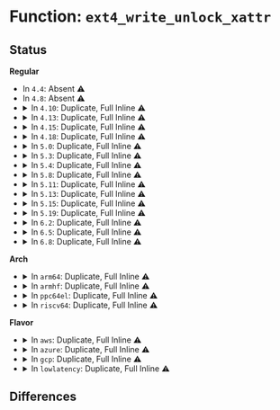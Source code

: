 # Function: <code>ext4_write_unlock_xattr</code>

## Status
<b>Regular</b>
<ul>
<li>
In <code>4.4</code>: Absent ⚠️
</li>
<li>
In <code>4.8</code>: Absent ⚠️
</li>
<li>
<details>
<summary>In <code>4.10</code>: Duplicate, Full Inline ⚠️</summary>

**Collision:** Static Duplication

**Inline:** Full

**Transformation:** False

**Instances:**

```
In fs/ext4/xattr.c (ffffffff813249f9)
Location: fs/ext4/xattr.h:130
Inline: True
Inline callers:
  - fs/ext4/xattr.c:ext4_expand_extra_isize_ea
  - fs/ext4/xattr.c:ext4_expand_extra_isize_ea
  - fs/ext4/xattr.c:ext4_xattr_set_handle
```
```
In fs/ext4/inline.c (ffffffff81328b99)
Location: fs/ext4/xattr.h:130
Inline: True
Inline callers:
  - fs/ext4/inline.c:ext4_convert_inline_data
  - fs/ext4/inline.c:ext4_inline_data_truncate
  - fs/ext4/inline.c:ext4_destroy_inline_data
  - fs/ext4/inline.c:ext4_delete_inline_entry
  - fs/ext4/inline.c:ext4_try_add_inline_entry
  - fs/ext4/inline.c:ext4_journalled_write_inline_data
  - fs/ext4/inline.c:ext4_write_inline_data_end
  - fs/ext4/inline.c:ext4_try_to_write_inline_data
  - fs/ext4/inline.c:ext4_try_to_write_inline_data
  - fs/ext4/inline.c:ext4_prepare_inline_data
```
</details>
</li>
<li>
<details>
<summary>In <code>4.13</code>: Duplicate, Full Inline ⚠️</summary>

**Collision:** Static Duplication

**Inline:** Full

**Transformation:** False

**Instances:**

```
In fs/ext4/inline.c (ffffffff812fcb8b)
Location: fs/ext4/xattr.h:143
Inline: True
Inline callers:
  - fs/ext4/inline.c:ext4_convert_inline_data
  - fs/ext4/inline.c:ext4_inline_data_truncate
  - fs/ext4/inline.c:ext4_destroy_inline_data
  - fs/ext4/inline.c:ext4_delete_inline_entry
  - fs/ext4/inline.c:ext4_try_add_inline_entry
  - fs/ext4/inline.c:ext4_journalled_write_inline_data
  - fs/ext4/inline.c:ext4_write_inline_data_end
  - fs/ext4/inline.c:ext4_try_to_write_inline_data
  - fs/ext4/inline.c:ext4_try_to_write_inline_data
  - fs/ext4/inline.c:ext4_prepare_inline_data
```
```
In fs/ext4/inode.c (ffffffff81303253)
Location: fs/ext4/xattr.h:143
Inline: True
Inline callers:
  - fs/ext4/inode.c:ext4_mark_inode_dirty
  - fs/ext4/inode.c:ext4_expand_extra_isize
```
```
In fs/ext4/xattr.c (ffffffff8133dc6a)
Location: fs/ext4/xattr.h:143
Inline: True
Inline callers:
  - fs/ext4/xattr.c:ext4_xattr_set_handle
```
</details>
</li>
<li>
<details>
<summary>In <code>4.15</code>: Duplicate, Full Inline ⚠️</summary>

**Collision:** Static Duplication

**Inline:** Full

**Transformation:** False

**Instances:**

```
In fs/ext4/inline.c (ffffffff813213eb)
Location: fs/ext4/xattr.h:144
Inline: True
Inline callers:
  - fs/ext4/inline.c:ext4_convert_inline_data
  - fs/ext4/inline.c:ext4_inline_data_truncate
  - fs/ext4/inline.c:ext4_destroy_inline_data
  - fs/ext4/inline.c:ext4_delete_inline_entry
  - fs/ext4/inline.c:ext4_try_add_inline_entry
  - fs/ext4/inline.c:ext4_journalled_write_inline_data
  - fs/ext4/inline.c:ext4_write_inline_data_end
  - fs/ext4/inline.c:ext4_try_to_write_inline_data
  - fs/ext4/inline.c:ext4_try_to_write_inline_data
  - fs/ext4/inline.c:ext4_prepare_inline_data
```
```
In fs/ext4/inode.c (ffffffff81327c46)
Location: fs/ext4/xattr.h:144
Inline: True
Inline callers:
  - fs/ext4/inode.c:ext4_mark_inode_dirty
  - fs/ext4/inode.c:ext4_expand_extra_isize
```
```
In fs/ext4/xattr.c (ffffffff8136224a)
Location: fs/ext4/xattr.h:144
Inline: True
Inline callers:
  - fs/ext4/xattr.c:ext4_xattr_set_handle
```
</details>
</li>
<li>
<details>
<summary>In <code>4.18</code>: Duplicate, Full Inline ⚠️</summary>

**Collision:** Static Duplication

**Inline:** Full

**Transformation:** False

**Instances:**

```
In fs/ext4/inline.c (ffffffff8134f40a)
Location: fs/ext4/xattr.h:155
Inline: True
Inline callers:
  - fs/ext4/inline.c:ext4_convert_inline_data
  - fs/ext4/inline.c:ext4_inline_data_truncate
  - fs/ext4/inline.c:ext4_destroy_inline_data
  - fs/ext4/inline.c:ext4_delete_inline_entry
  - fs/ext4/inline.c:ext4_try_add_inline_entry
  - fs/ext4/inline.c:ext4_journalled_write_inline_data
  - fs/ext4/inline.c:ext4_write_inline_data_end
  - fs/ext4/inline.c:ext4_try_to_write_inline_data
  - fs/ext4/inline.c:ext4_try_to_write_inline_data
  - fs/ext4/inline.c:ext4_prepare_inline_data
```
```
In fs/ext4/inode.c (ffffffff8135589d)
Location: fs/ext4/xattr.h:155
Inline: True
Inline callers:
  - fs/ext4/inode.c:ext4_mark_inode_dirty
  - fs/ext4/inode.c:ext4_expand_extra_isize
```
```
In fs/ext4/xattr.c (ffffffff813909c1)
Location: fs/ext4/xattr.h:155
Inline: True
Inline callers:
  - fs/ext4/xattr.c:ext4_xattr_set_handle
```
</details>
</li>
<li>
<details>
<summary>In <code>5.0</code>: Duplicate, Full Inline ⚠️</summary>

**Collision:** Static Duplication

**Inline:** Full

**Transformation:** False

**Instances:**

```
In fs/ext4/inline.c (ffffffff813675ba)
Location: fs/ext4/xattr.h:155
Inline: True
Inline callers:
  - fs/ext4/inline.c:ext4_convert_inline_data
  - fs/ext4/inline.c:ext4_inline_data_truncate
  - fs/ext4/inline.c:ext4_destroy_inline_data
  - fs/ext4/inline.c:ext4_delete_inline_entry
  - fs/ext4/inline.c:ext4_try_add_inline_entry
  - fs/ext4/inline.c:ext4_journalled_write_inline_data
  - fs/ext4/inline.c:ext4_write_inline_data_end
  - fs/ext4/inline.c:ext4_try_to_write_inline_data
  - fs/ext4/inline.c:ext4_try_to_write_inline_data
  - fs/ext4/inline.c:ext4_prepare_inline_data
```
```
In fs/ext4/inode.c (ffffffff8136dbcd)
Location: fs/ext4/xattr.h:155
Inline: True
Inline callers:
  - fs/ext4/inode.c:ext4_mark_inode_dirty
  - fs/ext4/inode.c:ext4_expand_extra_isize
```
```
In fs/ext4/xattr.c (ffffffff813a95a1)
Location: fs/ext4/xattr.h:155
Inline: True
Inline callers:
  - fs/ext4/xattr.c:ext4_xattr_set_handle
```
</details>
</li>
<li>
<details>
<summary>In <code>5.3</code>: Duplicate, Full Inline ⚠️</summary>

**Collision:** Static Duplication

**Inline:** Full

**Transformation:** False

**Instances:**

```
In fs/ext4/inline.c (ffffffff81390969)
Location: fs/ext4/xattr.h:155
Inline: True
Inline callers:
  - fs/ext4/inline.c:ext4_convert_inline_data
  - fs/ext4/inline.c:ext4_inline_data_truncate
  - fs/ext4/inline.c:ext4_destroy_inline_data
  - fs/ext4/inline.c:ext4_delete_inline_entry
  - fs/ext4/inline.c:ext4_try_add_inline_entry
  - fs/ext4/inline.c:ext4_journalled_write_inline_data
  - fs/ext4/inline.c:ext4_write_inline_data_end
  - fs/ext4/inline.c:ext4_convert_inline_data_to_extent
  - fs/ext4/inline.c:ext4_convert_inline_data_to_extent
  - fs/ext4/inline.c:ext4_prepare_inline_data
```
```
In fs/ext4/inode.c (ffffffff813971f5)
Location: fs/ext4/xattr.h:155
Inline: True
Inline callers:
  - fs/ext4/inode.c:ext4_mark_inode_dirty
  - fs/ext4/inode.c:ext4_expand_extra_isize
```
```
In fs/ext4/xattr.c (ffffffff813d3d86)
Location: fs/ext4/xattr.h:155
Inline: True
Inline callers:
  - fs/ext4/xattr.c:ext4_xattr_set_handle
```
</details>
</li>
<li>
<details>
<summary>In <code>5.4</code>: Duplicate, Full Inline ⚠️</summary>

**Collision:** Static Duplication

**Inline:** Full

**Transformation:** False

**Instances:**

```
In fs/ext4/inline.c (ffffffff813a93c9)
Location: fs/ext4/xattr.h:155
Inline: True
Inline callers:
  - fs/ext4/inline.c:ext4_convert_inline_data
  - fs/ext4/inline.c:ext4_inline_data_truncate
  - fs/ext4/inline.c:ext4_destroy_inline_data
  - fs/ext4/inline.c:ext4_delete_inline_entry
  - fs/ext4/inline.c:ext4_try_add_inline_entry
  - fs/ext4/inline.c:ext4_journalled_write_inline_data
  - fs/ext4/inline.c:ext4_write_inline_data_end
  - fs/ext4/inline.c:ext4_convert_inline_data_to_extent
  - fs/ext4/inline.c:ext4_convert_inline_data_to_extent
  - fs/ext4/inline.c:ext4_prepare_inline_data
```
```
In fs/ext4/inode.c (ffffffff813afc25)
Location: fs/ext4/xattr.h:155
Inline: True
Inline callers:
  - fs/ext4/inode.c:ext4_mark_inode_dirty
  - fs/ext4/inode.c:ext4_expand_extra_isize
```
```
In fs/ext4/xattr.c (ffffffff813ed466)
Location: fs/ext4/xattr.h:155
Inline: True
Inline callers:
  - fs/ext4/xattr.c:ext4_xattr_set_handle
```
</details>
</li>
<li>
<details>
<summary>In <code>5.8</code>: Duplicate, Full Inline ⚠️</summary>

**Collision:** Static Duplication

**Inline:** Full

**Transformation:** False

**Instances:**

```
In fs/ext4/inline.c (ffffffff813f5328)
Location: fs/ext4/xattr.h:156
Inline: True
Inline callers:
  - fs/ext4/inline.c:ext4_convert_inline_data
  - fs/ext4/inline.c:ext4_inline_data_truncate
  - fs/ext4/inline.c:ext4_destroy_inline_data
  - fs/ext4/inline.c:ext4_delete_inline_entry
  - fs/ext4/inline.c:ext4_try_add_inline_entry
  - fs/ext4/inline.c:ext4_journalled_write_inline_data
  - fs/ext4/inline.c:ext4_write_inline_data_end
  - fs/ext4/inline.c:ext4_convert_inline_data_to_extent
  - fs/ext4/inline.c:ext4_convert_inline_data_to_extent
  - fs/ext4/inline.c:ext4_prepare_inline_data
```
```
In fs/ext4/inode.c (ffffffff813fba30)
Location: fs/ext4/xattr.h:156
Inline: True
Inline callers:
  - fs/ext4/inode.c:ext4_expand_extra_isize
```
```
In fs/ext4/xattr.c (ffffffff8143a224)
Location: fs/ext4/xattr.h:156
Inline: True
Inline callers:
  - fs/ext4/xattr.c:ext4_xattr_set_handle
```
</details>
</li>
<li>
<details>
<summary>In <code>5.11</code>: Duplicate, Full Inline ⚠️</summary>

**Collision:** Static Duplication

**Inline:** Full

**Transformation:** False

**Instances:**

```
In fs/ext4/inline.c (ffffffff81407ac8)
Location: fs/ext4/xattr.h:156
Inline: True
Inline callers:
  - fs/ext4/inline.c:ext4_convert_inline_data
  - fs/ext4/inline.c:ext4_inline_data_truncate
  - fs/ext4/inline.c:ext4_inline_data_truncate
  - fs/ext4/inline.c:ext4_destroy_inline_data
  - fs/ext4/inline.c:ext4_delete_inline_entry
  - fs/ext4/inline.c:ext4_try_add_inline_entry
  - fs/ext4/inline.c:ext4_journalled_write_inline_data
  - fs/ext4/inline.c:ext4_write_inline_data_end
  - fs/ext4/inline.c:ext4_convert_inline_data_to_extent
  - fs/ext4/inline.c:ext4_convert_inline_data_to_extent
  - fs/ext4/inline.c:ext4_prepare_inline_data
```
```
In fs/ext4/inode.c (ffffffff8140e19c)
Location: fs/ext4/xattr.h:156
Inline: True
Inline callers:
  - fs/ext4/inode.c:ext4_expand_extra_isize
```
```
In fs/ext4/xattr.c (ffffffff81452d53)
Location: fs/ext4/xattr.h:156
Inline: True
Inline callers:
  - fs/ext4/xattr.c:ext4_xattr_set_handle
```
</details>
</li>
<li>
<details>
<summary>In <code>5.13</code>: Duplicate, Full Inline ⚠️</summary>

**Collision:** Static Duplication

**Inline:** Full

**Transformation:** False

**Instances:**

```
In fs/ext4/inline.c (ffffffff8140df38)
Location: fs/ext4/xattr.h:156
Inline: True
Inline callers:
  - fs/ext4/inline.c:ext4_convert_inline_data
  - fs/ext4/inline.c:ext4_inline_data_truncate
  - fs/ext4/inline.c:ext4_inline_data_truncate
  - fs/ext4/inline.c:ext4_destroy_inline_data
  - fs/ext4/inline.c:ext4_delete_inline_entry
  - fs/ext4/inline.c:ext4_try_add_inline_entry
  - fs/ext4/inline.c:ext4_journalled_write_inline_data
  - fs/ext4/inline.c:ext4_write_inline_data_end
  - fs/ext4/inline.c:ext4_convert_inline_data_to_extent
  - fs/ext4/inline.c:ext4_convert_inline_data_to_extent
  - fs/ext4/inline.c:ext4_prepare_inline_data
```
```
In fs/ext4/inode.c (ffffffff81414579)
Location: fs/ext4/xattr.h:156
Inline: True
Inline callers:
  - fs/ext4/inode.c:__ext4_mark_inode_dirty
  - fs/ext4/inode.c:ext4_expand_extra_isize
```
```
In fs/ext4/xattr.c (ffffffff81458583)
Location: fs/ext4/xattr.h:156
Inline: True
Inline callers:
  - fs/ext4/xattr.c:ext4_xattr_set_handle
```
</details>
</li>
<li>
<details>
<summary>In <code>5.15</code>: Duplicate, Full Inline ⚠️</summary>

**Collision:** Static Duplication

**Inline:** Full

**Transformation:** False

**Instances:**

```
In fs/ext4/inline.c (ffffffff81460df8)
Location: fs/ext4/xattr.h:156
Inline: True
Inline callers:
  - fs/ext4/inline.c:ext4_convert_inline_data
  - fs/ext4/inline.c:ext4_inline_data_truncate
  - fs/ext4/inline.c:ext4_inline_data_truncate
  - fs/ext4/inline.c:ext4_destroy_inline_data
  - fs/ext4/inline.c:ext4_delete_inline_entry
  - fs/ext4/inline.c:ext4_try_add_inline_entry
  - fs/ext4/inline.c:ext4_journalled_write_inline_data
  - fs/ext4/inline.c:ext4_write_inline_data_end
  - fs/ext4/inline.c:ext4_convert_inline_data_to_extent
  - fs/ext4/inline.c:ext4_convert_inline_data_to_extent
  - fs/ext4/inline.c:ext4_prepare_inline_data
```
```
In fs/ext4/inode.c (ffffffff814678f9)
Location: fs/ext4/xattr.h:156
Inline: True
Inline callers:
  - fs/ext4/inode.c:__ext4_mark_inode_dirty
  - fs/ext4/inode.c:ext4_expand_extra_isize
```
```
In fs/ext4/xattr.c (ffffffff814ac68a)
Location: fs/ext4/xattr.h:156
Inline: True
Inline callers:
  - fs/ext4/xattr.c:ext4_xattr_set_handle
```
</details>
</li>
<li>
<details>
<summary>In <code>5.19</code>: Duplicate, Full Inline ⚠️</summary>

**Collision:** Static Duplication

**Inline:** Full

**Transformation:** False

**Instances:**

```
In fs/ext4/inline.c (ffffffff814df7f9)
Location: fs/ext4/xattr.h:169
Inline: True
Inline callers:
  - fs/ext4/inline.c:ext4_convert_inline_data
  - fs/ext4/inline.c:ext4_inline_data_truncate
  - fs/ext4/inline.c:ext4_inline_data_truncate
  - fs/ext4/inline.c:ext4_destroy_inline_data
  - fs/ext4/inline.c:ext4_delete_inline_entry
  - fs/ext4/inline.c:ext4_try_add_inline_entry
  - fs/ext4/inline.c:ext4_journalled_write_inline_data
  - fs/ext4/inline.c:ext4_write_inline_data_end
  - fs/ext4/inline.c:ext4_convert_inline_data_to_extent
  - fs/ext4/inline.c:ext4_convert_inline_data_to_extent
  - fs/ext4/inline.c:ext4_prepare_inline_data
```
```
In fs/ext4/inode.c (ffffffff814e7596)
Location: fs/ext4/xattr.h:169
Inline: True
Inline callers:
  - fs/ext4/inode.c:__ext4_mark_inode_dirty
  - fs/ext4/inode.c:ext4_expand_extra_isize
```
```
In fs/ext4/xattr.c (ffffffff81534812)
Location: fs/ext4/xattr.h:169
Inline: True
Inline callers:
  - fs/ext4/xattr.c:ext4_xattr_set_handle
```
</details>
</li>
<li>
<details>
<summary>In <code>6.2</code>: Duplicate, Full Inline ⚠️</summary>

**Collision:** Static Duplication

**Inline:** Full

**Transformation:** False

**Instances:**

```
In fs/ext4/inline.c (ffffffff8157893d)
Location: fs/ext4/xattr.h:169
Inline: True
Inline callers:
  - fs/ext4/inline.c:ext4_convert_inline_data
  - fs/ext4/inline.c:ext4_inline_data_truncate
  - fs/ext4/inline.c:ext4_inline_data_truncate
  - fs/ext4/inline.c:ext4_destroy_inline_data
  - fs/ext4/inline.c:ext4_delete_inline_entry
  - fs/ext4/inline.c:ext4_try_add_inline_entry
  - fs/ext4/inline.c:ext4_journalled_write_inline_data
  - fs/ext4/inline.c:ext4_write_inline_data_end
  - fs/ext4/inline.c:ext4_convert_inline_data_to_extent
  - fs/ext4/inline.c:ext4_convert_inline_data_to_extent
  - fs/ext4/inline.c:ext4_prepare_inline_data
```
```
In fs/ext4/inode.c (ffffffff81580f56)
Location: fs/ext4/xattr.h:169
Inline: True
Inline callers:
  - fs/ext4/inode.c:__ext4_mark_inode_dirty
  - fs/ext4/inode.c:ext4_expand_extra_isize
```
```
In fs/ext4/xattr.c (ffffffff815d2d3f)
Location: fs/ext4/xattr.h:169
Inline: True
Inline callers:
  - fs/ext4/xattr.c:ext4_xattr_set_handle
```
</details>
</li>
<li>
<details>
<summary>In <code>6.5</code>: Duplicate, Full Inline ⚠️</summary>

**Collision:** Static Duplication

**Inline:** Full

**Transformation:** False

**Instances:**

```
In fs/ext4/inline.c (ffffffff815afedd)
Location: fs/ext4/xattr.h:169
Inline: True
Inline callers:
  - fs/ext4/inline.c:ext4_convert_inline_data
  - fs/ext4/inline.c:ext4_inline_data_truncate
  - fs/ext4/inline.c:ext4_inline_data_truncate
  - fs/ext4/inline.c:ext4_destroy_inline_data
  - fs/ext4/inline.c:ext4_delete_inline_entry
  - fs/ext4/inline.c:ext4_try_add_inline_entry
  - fs/ext4/inline.c:ext4_write_inline_data_end
  - fs/ext4/inline.c:ext4_convert_inline_data_to_extent
  - fs/ext4/inline.c:ext4_convert_inline_data_to_extent
  - fs/ext4/inline.c:ext4_prepare_inline_data
```
```
In fs/ext4/inode.c (ffffffff815b8506)
Location: fs/ext4/xattr.h:169
Inline: True
Inline callers:
  - fs/ext4/inode.c:__ext4_mark_inode_dirty
  - fs/ext4/inode.c:ext4_expand_extra_isize
```
```
In fs/ext4/xattr.c (ffffffff8160a81e)
Location: fs/ext4/xattr.h:169
Inline: True
Inline callers:
  - fs/ext4/xattr.c:ext4_xattr_set_handle
```
</details>
</li>
<li>
<details>
<summary>In <code>6.8</code>: Duplicate, Full Inline ⚠️</summary>

**Collision:** Static Duplication

**Inline:** Full

**Transformation:** False

**Instances:**

```
In fs/ext4/inline.c (ffffffff815e8c8d)
Location: fs/ext4/xattr.h:169
Inline: True
Inline callers:
  - fs/ext4/inline.c:ext4_convert_inline_data
  - fs/ext4/inline.c:ext4_inline_data_truncate
  - fs/ext4/inline.c:ext4_inline_data_truncate
  - fs/ext4/inline.c:ext4_destroy_inline_data
  - fs/ext4/inline.c:ext4_delete_inline_entry
  - fs/ext4/inline.c:ext4_try_add_inline_entry
  - fs/ext4/inline.c:ext4_write_inline_data_end
  - fs/ext4/inline.c:ext4_convert_inline_data_to_extent
  - fs/ext4/inline.c:ext4_convert_inline_data_to_extent
  - fs/ext4/inline.c:ext4_prepare_inline_data
```
```
In fs/ext4/inode.c (ffffffff815f12a6)
Location: fs/ext4/xattr.h:169
Inline: True
Inline callers:
  - fs/ext4/inode.c:__ext4_mark_inode_dirty
  - fs/ext4/inode.c:ext4_expand_extra_isize
```
```
In fs/ext4/xattr.c (ffffffff816435bb)
Location: fs/ext4/xattr.h:169
Inline: True
Inline callers:
  - fs/ext4/xattr.c:ext4_xattr_set_handle
```
</details>
</li>
</ul>
<b>Arch</b>
<ul>
<li>
<details>
<summary>In <code>arm64</code>: Duplicate, Full Inline ⚠️</summary>

**Collision:** Static Duplication

**Inline:** Full

**Transformation:** False

**Instances:**

```
In fs/ext4/inline.c (ffff80001047ccd0)
Location: fs/ext4/xattr.h:155
Inline: True
Inline callers:
  - fs/ext4/inline.c:ext4_convert_inline_data
  - fs/ext4/inline.c:ext4_inline_data_truncate
  - fs/ext4/inline.c:ext4_destroy_inline_data
  - fs/ext4/inline.c:ext4_delete_inline_entry
  - fs/ext4/inline.c:ext4_try_add_inline_entry
  - fs/ext4/inline.c:ext4_journalled_write_inline_data
  - fs/ext4/inline.c:ext4_write_inline_data_end
  - fs/ext4/inline.c:ext4_convert_inline_data_to_extent
  - fs/ext4/inline.c:ext4_convert_inline_data_to_extent
  - fs/ext4/inline.c:ext4_prepare_inline_data
```
```
In fs/ext4/inode.c (ffff8000104846f0)
Location: fs/ext4/xattr.h:155
Inline: True
Inline callers:
  - fs/ext4/inode.c:ext4_mark_inode_dirty
  - fs/ext4/inode.c:ext4_expand_extra_isize
```
```
In fs/ext4/xattr.c (ffff8000104c5f90)
Location: fs/ext4/xattr.h:155
Inline: True
Inline callers:
  - fs/ext4/xattr.c:ext4_xattr_set_handle
```
</details>
</li>
<li>
<details>
<summary>In <code>armhf</code>: Duplicate, Full Inline ⚠️</summary>

**Collision:** Static Duplication

**Inline:** Full

**Transformation:** False

**Instances:**

```
In fs/ext4/inline.c (c063e778)
Location: fs/ext4/xattr.h:155
Inline: True
Inline callers:
  - fs/ext4/inline.c:ext4_convert_inline_data
  - fs/ext4/inline.c:ext4_inline_data_truncate
  - fs/ext4/inline.c:ext4_destroy_inline_data
  - fs/ext4/inline.c:ext4_delete_inline_entry
  - fs/ext4/inline.c:ext4_try_add_inline_entry
  - fs/ext4/inline.c:ext4_journalled_write_inline_data
  - fs/ext4/inline.c:ext4_write_inline_data_end
  - fs/ext4/inline.c:ext4_convert_inline_data_to_extent
  - fs/ext4/inline.c:ext4_convert_inline_data_to_extent
  - fs/ext4/inline.c:ext4_prepare_inline_data
```
```
In fs/ext4/inode.c (c0645cc4)
Location: fs/ext4/xattr.h:155
Inline: True
Inline callers:
  - fs/ext4/inode.c:ext4_mark_inode_dirty
  - fs/ext4/inode.c:ext4_expand_extra_isize
```
```
In fs/ext4/xattr.c (c0689fb0)
Location: fs/ext4/xattr.h:155
Inline: True
Inline callers:
  - fs/ext4/xattr.c:ext4_xattr_set_handle
```
</details>
</li>
<li>
<details>
<summary>In <code>ppc64el</code>: Duplicate, Full Inline ⚠️</summary>

**Collision:** Static Duplication

**Inline:** Full

**Transformation:** False

**Instances:**

```
In fs/ext4/inline.c (c0000000005a0854)
Location: fs/ext4/xattr.h:155
Inline: True
Inline callers:
  - fs/ext4/inline.c:ext4_convert_inline_data
  - fs/ext4/inline.c:ext4_inline_data_truncate
  - fs/ext4/inline.c:ext4_destroy_inline_data
  - fs/ext4/inline.c:ext4_delete_inline_entry
  - fs/ext4/inline.c:ext4_try_add_inline_entry
  - fs/ext4/inline.c:ext4_journalled_write_inline_data
  - fs/ext4/inline.c:ext4_write_inline_data_end
  - fs/ext4/inline.c:ext4_convert_inline_data_to_extent
  - fs/ext4/inline.c:ext4_convert_inline_data_to_extent
  - fs/ext4/inline.c:ext4_prepare_inline_data
```
```
In fs/ext4/inode.c (c0000000005a99f4)
Location: fs/ext4/xattr.h:155
Inline: True
Inline callers:
  - fs/ext4/inode.c:ext4_mark_inode_dirty
  - fs/ext4/inode.c:ext4_expand_extra_isize
```
```
In fs/ext4/xattr.c (c0000000005fe418)
Location: fs/ext4/xattr.h:155
Inline: True
Inline callers:
  - fs/ext4/xattr.c:ext4_xattr_set_handle
```
</details>
</li>
<li>
<details>
<summary>In <code>riscv64</code>: Duplicate, Full Inline ⚠️</summary>

**Collision:** Static Duplication

**Inline:** Full

**Transformation:** False

**Instances:**

```
In fs/ext4/inline.c (ffffffe000306b3e)
Location: fs/ext4/xattr.h:155
Inline: True
Inline callers:
  - fs/ext4/inline.c:ext4_convert_inline_data
  - fs/ext4/inline.c:ext4_inline_data_truncate
  - fs/ext4/inline.c:ext4_destroy_inline_data
  - fs/ext4/inline.c:ext4_delete_inline_entry
  - fs/ext4/inline.c:ext4_try_add_inline_entry
  - fs/ext4/inline.c:ext4_journalled_write_inline_data
  - fs/ext4/inline.c:ext4_write_inline_data_end
  - fs/ext4/inline.c:ext4_convert_inline_data_to_extent
  - fs/ext4/inline.c:ext4_convert_inline_data_to_extent
  - fs/ext4/inline.c:ext4_prepare_inline_data
```
```
In fs/ext4/inode.c (ffffffe00030cad6)
Location: fs/ext4/xattr.h:155
Inline: True
Inline callers:
  - fs/ext4/inode.c:ext4_mark_inode_dirty
  - fs/ext4/inode.c:ext4_expand_extra_isize
```
```
In fs/ext4/xattr.c (ffffffe000340528)
Location: fs/ext4/xattr.h:155
Inline: True
Inline callers:
  - fs/ext4/xattr.c:ext4_xattr_set_handle
```
</details>
</li>
</ul>
<b>Flavor</b>
<ul>
<li>
<details>
<summary>In <code>aws</code>: Duplicate, Full Inline ⚠️</summary>

**Collision:** Static Duplication

**Inline:** Full

**Transformation:** False

**Instances:**

```
In fs/ext4/inline.c (ffffffff813a19a9)
Location: fs/ext4/xattr.h:155
Inline: True
Inline callers:
  - fs/ext4/inline.c:ext4_convert_inline_data
  - fs/ext4/inline.c:ext4_inline_data_truncate
  - fs/ext4/inline.c:ext4_destroy_inline_data
  - fs/ext4/inline.c:ext4_delete_inline_entry
  - fs/ext4/inline.c:ext4_try_add_inline_entry
  - fs/ext4/inline.c:ext4_journalled_write_inline_data
  - fs/ext4/inline.c:ext4_write_inline_data_end
  - fs/ext4/inline.c:ext4_convert_inline_data_to_extent
  - fs/ext4/inline.c:ext4_convert_inline_data_to_extent
  - fs/ext4/inline.c:ext4_prepare_inline_data
```
```
In fs/ext4/inode.c (ffffffff813a8205)
Location: fs/ext4/xattr.h:155
Inline: True
Inline callers:
  - fs/ext4/inode.c:ext4_mark_inode_dirty
  - fs/ext4/inode.c:ext4_expand_extra_isize
```
```
In fs/ext4/xattr.c (ffffffff813e5a46)
Location: fs/ext4/xattr.h:155
Inline: True
Inline callers:
  - fs/ext4/xattr.c:ext4_xattr_set_handle
```
</details>
</li>
<li>
<details>
<summary>In <code>azure</code>: Duplicate, Full Inline ⚠️</summary>

**Collision:** Static Duplication

**Inline:** Full

**Transformation:** False

**Instances:**

```
In fs/ext4/inline.c (ffffffff81392439)
Location: fs/ext4/xattr.h:155
Inline: True
Inline callers:
  - fs/ext4/inline.c:ext4_convert_inline_data
  - fs/ext4/inline.c:ext4_inline_data_truncate
  - fs/ext4/inline.c:ext4_destroy_inline_data
  - fs/ext4/inline.c:ext4_delete_inline_entry
  - fs/ext4/inline.c:ext4_try_add_inline_entry
  - fs/ext4/inline.c:ext4_journalled_write_inline_data
  - fs/ext4/inline.c:ext4_write_inline_data_end
  - fs/ext4/inline.c:ext4_convert_inline_data_to_extent
  - fs/ext4/inline.c:ext4_convert_inline_data_to_extent
  - fs/ext4/inline.c:ext4_prepare_inline_data
```
```
In fs/ext4/inode.c (ffffffff81398c95)
Location: fs/ext4/xattr.h:155
Inline: True
Inline callers:
  - fs/ext4/inode.c:ext4_mark_inode_dirty
  - fs/ext4/inode.c:ext4_expand_extra_isize
```
```
In fs/ext4/xattr.c (ffffffff813d64c6)
Location: fs/ext4/xattr.h:155
Inline: True
Inline callers:
  - fs/ext4/xattr.c:ext4_xattr_set_handle
```
</details>
</li>
<li>
<details>
<summary>In <code>gcp</code>: Duplicate, Full Inline ⚠️</summary>

**Collision:** Static Duplication

**Inline:** Full

**Transformation:** False

**Instances:**

```
In fs/ext4/inline.c (ffffffff8139f209)
Location: fs/ext4/xattr.h:155
Inline: True
Inline callers:
  - fs/ext4/inline.c:ext4_convert_inline_data
  - fs/ext4/inline.c:ext4_inline_data_truncate
  - fs/ext4/inline.c:ext4_destroy_inline_data
  - fs/ext4/inline.c:ext4_delete_inline_entry
  - fs/ext4/inline.c:ext4_try_add_inline_entry
  - fs/ext4/inline.c:ext4_journalled_write_inline_data
  - fs/ext4/inline.c:ext4_write_inline_data_end
  - fs/ext4/inline.c:ext4_convert_inline_data_to_extent
  - fs/ext4/inline.c:ext4_convert_inline_data_to_extent
  - fs/ext4/inline.c:ext4_prepare_inline_data
```
```
In fs/ext4/inode.c (ffffffff813a5a65)
Location: fs/ext4/xattr.h:155
Inline: True
Inline callers:
  - fs/ext4/inode.c:ext4_mark_inode_dirty
  - fs/ext4/inode.c:ext4_expand_extra_isize
```
```
In fs/ext4/xattr.c (ffffffff813e2dc6)
Location: fs/ext4/xattr.h:155
Inline: True
Inline callers:
  - fs/ext4/xattr.c:ext4_xattr_set_handle
```
</details>
</li>
<li>
<details>
<summary>In <code>lowlatency</code>: Duplicate, Full Inline ⚠️</summary>

**Collision:** Static Duplication

**Inline:** Full

**Transformation:** False

**Instances:**

```
In fs/ext4/inline.c (ffffffff813b3779)
Location: fs/ext4/xattr.h:155
Inline: True
Inline callers:
  - fs/ext4/inline.c:ext4_convert_inline_data
  - fs/ext4/inline.c:ext4_inline_data_truncate
  - fs/ext4/inline.c:ext4_destroy_inline_data
  - fs/ext4/inline.c:ext4_delete_inline_entry
  - fs/ext4/inline.c:ext4_try_add_inline_entry
  - fs/ext4/inline.c:ext4_journalled_write_inline_data
  - fs/ext4/inline.c:ext4_write_inline_data_end
  - fs/ext4/inline.c:ext4_convert_inline_data_to_extent
  - fs/ext4/inline.c:ext4_convert_inline_data_to_extent
  - fs/ext4/inline.c:ext4_prepare_inline_data
```
```
In fs/ext4/inode.c (ffffffff813ba1a0)
Location: fs/ext4/xattr.h:155
Inline: True
Inline callers:
  - fs/ext4/inode.c:ext4_mark_inode_dirty
  - fs/ext4/inode.c:ext4_expand_extra_isize
```
```
In fs/ext4/xattr.c (ffffffff813f81d6)
Location: fs/ext4/xattr.h:155
Inline: True
Inline callers:
  - fs/ext4/xattr.c:ext4_xattr_set_handle
```
</details>
</li>
</ul>

## Differences

